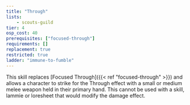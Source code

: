 ```yaml
---
title: "Through"
lists:
    - scouts-guild
tier: 4
osp_cost: 40
prerequisites: ["focused-through"]
requirements: []
replacement: true
restricted: true
ladder: "immune-to-fumble"
---
```

This skill replaces [Focused Through]({{< ref "focused-through" >}}) and allows a character to strike for the Through effect with a small or medium melee weapon held in their primary hand. This cannot be used with a skill, lammie or loresheet that would modify the damage effect.